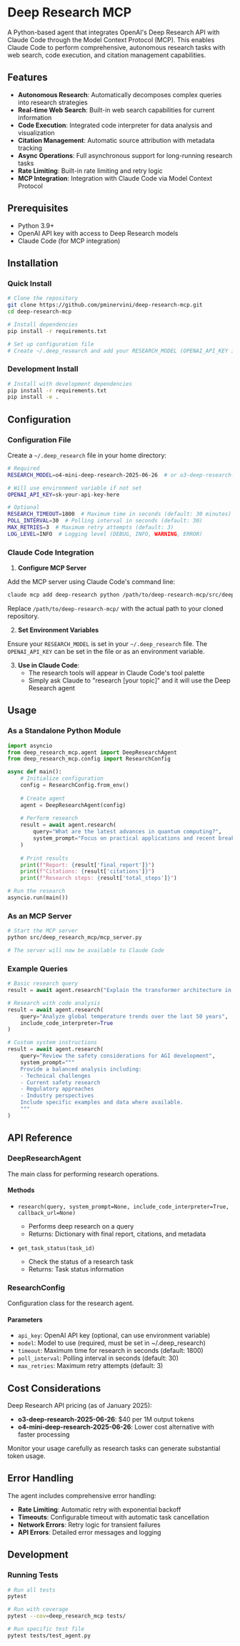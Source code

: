 # Deep Research MCP

A Python-based agent that integrates OpenAI's Deep Research API with Claude Code through the Model Context Protocol (MCP). This enables Claude Code to perform comprehensive, autonomous research tasks with web search, code execution, and citation management capabilities.

## Features

- **Autonomous Research**: Automatically decomposes complex queries into research strategies
- **Real-time Web Search**: Built-in web search capabilities for current information
- **Code Execution**: Integrated code interpreter for data analysis and visualization
- **Citation Management**: Automatic source attribution with metadata tracking
- **Async Operations**: Full asynchronous support for long-running research tasks
- **Rate Limiting**: Built-in rate limiting and retry logic
- **MCP Integration**: Integration with Claude Code via Model Context Protocol

## Prerequisites

- Python 3.9+
- OpenAI API key with access to Deep Research models
- Claude Code (for MCP integration)

## Installation

### Quick Install

```bash
# Clone the repository
git clone https://github.com/pminervini/deep-research-mcp.git
cd deep-research-mcp

# Install dependencies
pip install -r requirements.txt

# Set up configuration file
# Create ~/.deep_research and add your RESEARCH_MODEL (OPENAI_API_KEY is optional)
```

### Development Install

```bash
# Install with development dependencies
pip install -r requirements.txt
pip install -e .
```

## Configuration

### Configuration File

Create a `~/.deep_research` file in your home directory:

```bash
# Required
RESEARCH_MODEL=o4-mini-deep-research-2025-06-26  # or o3-deep-research-2025-06-26

# Will use environment variable if not set
OPENAI_API_KEY=sk-your-api-key-here

# Optional
RESEARCH_TIMEOUT=1800  # Maximum time in seconds (default: 30 minutes)
POLL_INTERVAL=30  # Polling interval in seconds (default: 30)
MAX_RETRIES=3  # Maximum retry attempts (default: 3)
LOG_LEVEL=INFO  # Logging level (DEBUG, INFO, WARNING, ERROR)
```

### Claude Code Integration

1. **Configure MCP Server**

Add the MCP server using Claude Code's command line:

```bash
claude mcp add deep-research python /path/to/deep-research-mcp/src/deep_research_mcp/mcp_server.py
```

Replace `/path/to/deep-research-mcp/` with the actual path to your cloned repository.

2. **Set Environment Variables**

Ensure your `RESEARCH_MODEL` is set in your `~/.deep_research` file. The `OPENAI_API_KEY` can be set in the file or as an environment variable.

3. **Use in Claude Code**:
   - The research tools will appear in Claude Code's tool palette
   - Simply ask Claude to "research [your topic]" and it will use the Deep Research agent

## Usage

### As a Standalone Python Module

```python
import asyncio
from deep_research_mcp.agent import DeepResearchAgent
from deep_research_mcp.config import ResearchConfig

async def main():
    # Initialize configuration
    config = ResearchConfig.from_env()
    
    # Create agent
    agent = DeepResearchAgent(config)
    
    # Perform research
    result = await agent.research(
        query="What are the latest advances in quantum computing?",
        system_prompt="Focus on practical applications and recent breakthroughs"
    )
    
    # Print results
    print(f"Report: {result['final_report']}")
    print(f"Citations: {result['citations']}")
    print(f"Research steps: {result['total_steps']}")

# Run the research
asyncio.run(main())
```

### As an MCP Server

```bash
# Start the MCP server
python src/deep_research_mcp/mcp_server.py

# The server will now be available to Claude Code
```

### Example Queries

```python
# Basic research query
result = await agent.research("Explain the transformer architecture in AI")

# Research with code analysis
result = await agent.research(
    query="Analyze global temperature trends over the last 50 years",
    include_code_interpreter=True
)

# Custom system instructions
result = await agent.research(
    query="Review the safety considerations for AGI development",
    system_prompt="""
    Provide a balanced analysis including:
    - Technical challenges
    - Current safety research
    - Regulatory approaches
    - Industry perspectives
    Include specific examples and data where available.
    """
)
```

## API Reference

### DeepResearchAgent

The main class for performing research operations.

#### Methods

- `research(query, system_prompt=None, include_code_interpreter=True, callback_url=None)`
  - Performs deep research on a query
  - Returns: Dictionary with final report, citations, and metadata

- `get_task_status(task_id)`
  - Check the status of a research task
  - Returns: Task status information

### ResearchConfig

Configuration class for the research agent.

#### Parameters

- `api_key`: OpenAI API key (optional, can use environment variable)
- `model`: Model to use (required, must be set in ~/.deep_research)
- `timeout`: Maximum time for research in seconds (default: 1800)
- `poll_interval`: Polling interval in seconds (default: 30)
- `max_retries`: Maximum retry attempts (default: 3)

## Cost Considerations

Deep Research API pricing (as of January 2025):
- **o3-deep-research-2025-06-26**: $40 per 1M output tokens
- **o4-mini-deep-research-2025-06-26**: Lower cost alternative with faster processing

Monitor your usage carefully as research tasks can generate substantial token usage.

## Error Handling

The agent includes comprehensive error handling:

- **Rate Limiting**: Automatic retry with exponential backoff
- **Timeouts**: Configurable timeout with automatic task cancellation
- **Network Errors**: Retry logic for transient failures
- **API Errors**: Detailed error messages and logging

## Development

### Running Tests

```bash
# Run all tests
pytest

# Run with coverage
pytest --cov=deep_research_mcp tests/

# Run specific test file
pytest tests/test_agent.py
```
